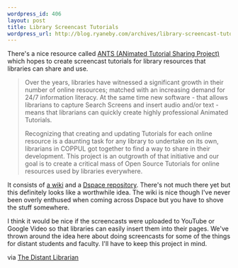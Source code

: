 ```yaml
--- 
wordpress_id: 406
layout: post
title: Library Screencast Tutorials
wordpress_url: http://blog.ryaneby.com/archives/library-screencast-tutorials/
---
```

There's a nice resource called <a href="http://www.brandonu.ca/Library/COPPUL/index.html">ANTS (ANimated Tutorial Sharing Project)</a> which hopes to create screencast tutorials for library resources that libraries can share and use.

<blockquote>Over the years, libraries have witnessed a significant growth in their number of online resources; matched with an increasing demand for 24/7 information literacy.  At the same time new software - that allows librarians to capture Search Screens and insert audio and/or text - means that librarians can quickly create highly  professional Animated Tutorials.

Recognizing that creating and updating Tutorials  for each online resource is a daunting task for any library to undertake on its own, librarians in COPPUL got together to find a way to share in their development.  This project is an outgrowth of that initiative and our goal is to create a critical mass of Open Source Tutorials for online resources used by libraries everywhere.</blockquote>

It consists of <a href="http://wiki.uwinnipeg.ca/index.php/COPPUL_Tutorials">a wiki</a> and a <a href="https://dspace.ucalgary.ca/handle/1880/43050">Dspace repository</a>. There's not much there yet but this definitely looks like a worthwhile idea. The wiki is nice though I've never been overly enthused when coming across Dspace but you have to shove the stuff somewhere.

I think it would be nice if the screencasts were uploaded to YouTube or Google Video so that libraries can easily insert them into their pages. We've thrown around the idea here about doing screencasts for some of the things for distant students and faculty. I'll have to keep this project in mind.

via <a href="http://distlib.blogs.com/distlib/2006/10/the_door_is_ope.html">The Distant Librarian</a>
